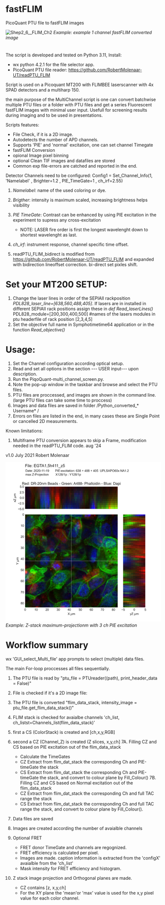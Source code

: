 # fastFLIM
PicoQuant PTU file to fastFLIM images

![Shep2_6__FLIM_Ch2](https://github.com/user-attachments/assets/4f1da1a4-1492-414a-8a13-f48ac49522c4)
*Example: example 1 channel fastFLIM converted image*

#
The script is developed and tested on Python 3.11, Install:

- wx python 4.2.1 for the file selector app.
- PicoQuant PTU file reader: https://github.com/RobertMolenaar-UT/readPTU_FLIM

Script is used on a Picoquant MT200 with FLIMBEE laserscanner with 4x SPAD detectors and a multiharp 150.

the main purpose of the MultiChannel script is one can convert batchwise multiple PTU files or a folder with PTU files and get a series Fluorescent fastFLIM images with minimal user input. Usefull for screening results during imaging and to be used in presentations.

Scripts features:  
- File Check, if it is a 2D  image.
- Autodetects the number of APD channels. 
- Supports 'PIE' and 'normal' excitation, one can set channel Timegate
- fastFLIM Conversion
- opional Image pixel binning
- optional Clean TIF images and datafiles are stored
- Common exp file-errors are catched and reported in the end.

Detector Channels need to be configured:
Config1 = Set_Channel_Info(1,
                           'Namelabel'   ,
                           Brighter=1.2      ,
                           PIE_TimeGate=1  ,
                           ch_irf=2.55)

1. *Namelabel*: name of the used coloring or dye.
2. *Brigther*: 	intensity is maximum scaled, increasing brightness helps visibility
3. *PIE TimeGate*: Contrast can be enhanced by using PIE excitation in the experiment to supress any cross-excitation 
	- NOTE: LASER fire order is first the longest wavelenght down to shortest wavelenght as last.
4. *ch_irf*: instrument response, channel specific time offset.

5. readPTU_FLIM_bidirect is modified from https://github.com/RobertMolenaar-UT/readPTU_FLIM and expanded with bidirection lineoffset correction. bi-direct set pixles shift.
   

# Set your MT200 SETUP:

1.  Change the laser lines in order of the SEPIAII rackposition *PDL828_laser_line=[638,560,488,405]*. If lasers are in installed in different SEPIAII rack positions assign these in *def Read_laserLines()*  PDL828_module=[200,300,400,500]  #names of the lasers modules in ptu headerfile of rack position [2,3,4,5] 	
2.  Set the objective full name in Symphotimetime64 application or in the function *Read_objective()*

# Usage: 

1. Set the Channel configuration according optical setup.
2. Read and set all options in the section --- USER input---  upon description.
3. Run the PiqoQuant-multi_channel_screen.py.
4. Note the pop-up window in the taskbar and browse and select the PTU files.
5. PTU files are proccessed, and images are shown in the command line. (large PTU files can take some time to proccess)
6. Images and data files are saved in folder /Python_converted_* Username* /
7. Errors on files are listed in the end, in many cases these are Single Point or cancelled 2D measurements.

Known limitations: 

1. Multiframe PTU conversion appears to skip a Frame, modification needed in the readPTU_FLIM code. aug '24


v1.0 July 2021 Robert Molenaar 




![alt text](https://github.com/RobertMolenaar-UT/PicoQuant-multi_channel_screen/blob/main/Example-Z-stack-projection_1024.png?raw=true)
*Example: Z-stack maximum-projectionm with 3 ch PIE excitation* 






# Workflow summary
 
wx 'GUI_select_Multi_file' app prompts to select (multiple) data files. 

The main For-loop proccesses all files sequentially.

1. The PTU file is read by "ptu_file  = PTUreader((path), print_header_data = False)"
2. File is checked if it's a 2D image file:
3. The PTU file is converted "flim_data_stack, intensity_image = ptu_file.get_flim_data_stack()"
4. FLIM stack is checked for avaialbe channels 'ch_list, ch_listst=Channels_list(flim_data_stack)'
5. first a CS (ColorStack) is created and [ch,x,y,RGB] 
6. second a CZ (Channel_Z) is created (Z slices, x,y,ch]
7A. Filling CZ and CS based on PIE excitation out of the flim_data_stack
	- Calculate the TimeGates
	- CZ Extract from flim_dat_stack the corresponding Ch and PIE-timeGate the stack
	- CS Extract from flim_dat_stack the corresponding Ch and PIE-timeGate the stack, and convert to colour plane by Fill_Colour()
7B. Filling CZ and CS based on Normal excitation out of the flim_data_stack
	- CZ Extract from flim_dat_stack the corresponding Ch and full TAC range the stack
	- CS Extract from flim_dat_stack the corresponding Ch and full TAC range the stack, and convert to colour plane by Fill_Colour(). 

8. Data files are saved
9. Images are created according the number of avaialble channels
10. Optional FRET 
	- FRET donor TimeGate and channels are regognized.
	- FRET efficiency is calculated per pixel.
	- Images are made. caption information is extracted from the 'configX' avaialble from the 'ch_list'
	- Mask intensity for FRET efficiency and histogram.
11. Z stack image projection and Orthogonal planes are made.
	- CZ contains [z, x,y,ch] 
	- For the XY plane the 'mean'or 'max' value is used for the x,y pixel value for each color channel.



